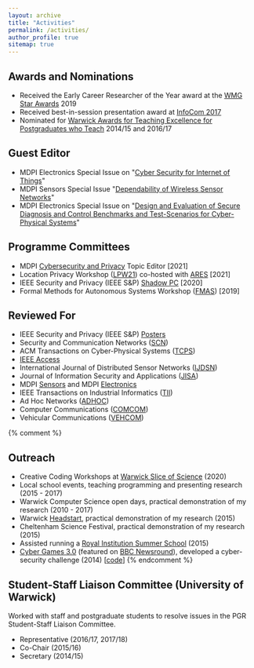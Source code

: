 ```yaml
---
layout: archive
title: "Activities"
permalink: /activities/
author_profile: true
sitemap: true
---
```


## Awards and Nominations

 * Received the Early Career Researcher of the Year award at the [WMG Star Awards](https://warwick.ac.uk/fac/sci/wmg/people/athena_swan/starawards/) 2019
 * Received best-in-session presentation award at [InfoCom 2017](https://infocom2017.ieee-infocom.org/)
 * Nominated for [Warwick Awards for Teaching Excellence for Postgraduates who Teach](https://warwick.ac.uk/services/od/academic-development/wate/watepgrinfo/) 2014/15 and 2016/17

## Guest Editor

 * MDPI Electronics Special Issue on "[Cyber Security for Internet of Things](https://www.mdpi.com/journal/electronics/special_issues/cyber_security_iot)"
 * MDPI Sensors Special Issue "[Dependability of Wireless Sensor Networks](https://www.mdpi.com/journal/sensors/special_issues/Dependability_WSN)"
 * MDPI Electronics Special Issue on "[Design and Evaluation of Secure Diagnosis and Control Benchmarks and Test-Scenarios for Cyber-Physical Systems](https://www.mdpi.com/journal/electronics/special_issues/design_evaluation_cyber-physical)"

## Programme Committees

 * MDPI [Cybersecurity and Privacy](https://www.mdpi.com/journal/jcp) Topic Editor [2021]
 * Location Privacy Workshop ([LPW21](http://security.ucc.ie/lpw21/)) co-hosted with [ARES](https://www.ares-conference.eu/) [2021]
 * IEEE Security and Privacy (IEEE S&P) [Shadow PC](https://www.ieee-security.org/TC/SP2020/shadowpc.html) [2020]
 * Formal Methods for Autonomous Systems Workshop ([FMAS](https://fmasworkshop.github.io/FMAS2019/)) [2019]

## Reviewed For

 * IEEE Security and Privacy (IEEE S&P) [Posters](https://www.ieee-security.org/TC/SP2020/cfposters.html)
 * Security and Communication Networks ([SCN](https://onlinelibrary.wiley.com/journal/19390122))
 * ACM Transactions on Cyber-Physical Systems ([TCPS](https://dl.acm.org/journal/tcps))
 * [IEEE Access](https://ieeeaccess.ieee.org/)
 * International Journal of Distributed Sensor Networks ([IJDSN](https://journals.sagepub.com/home/dsn))
 * Journal of Information Security and Applications ([JISA](https://www.journals.elsevier.com/journal-of-information-security-and-applications))
 * MDPI [Sensors](https://www.mdpi.com/journal/sensors) and MDPI [Electronics](https://www.mdpi.com/journal/electronics/)
 * IEEE Transactions on Industrial Informatics ([TII](https://ieeexplore.ieee.org/xpl/RecentIssue.jsp?punumber=9424))
 * Ad Hoc Networks ([ADHOC](https://www.sciencedirect.com/journal/ad-hoc-networks))
 * Computer Communications ([COMCOM](https://www.journals.elsevier.com/computer-communications))
 * Vehicular Communications ([VEHCOM](https://www.journals.elsevier.com/vehicular-communications))

{% comment %}
## Outreach

 * Creative Coding Workshops at [Warwick Slice of Science](https://warwick.ac.uk/newsandevents/pressreleases/warwick_is_slicing/) (2020)
 * Local school events, teaching programming and presenting research (2015 - 2017)
 * Warwick Computer Science open days, practical demonstration of my research (2010 - 2017)
 * Warwick [Headstart](https://warwickcsdmheadstart.wordpress.com/page/4/), practical demonstration of my research (2015)
 * Cheltenham Science Festival, practical demonstration of my research (2015)
 * Assisted running a [Royal Institution Summer School](https://www.rigb.org/whats-on/events-2015/august/summer-school-2015-making-robots-robots) (2015)
 * [Cyber Games 3.0](https://warwick.ac.uk/fac/sci/dcs/news/?newsItem=094d43454aca447a014acf964ec958f5) (featured on [BBC Newsround](https://www.bbc.co.uk/newsround/30780263)), developed a cyber-security challenge (2014) [[code](https://github.com/WarwickDCSiLab/arduino-morse-code)]
{% endcomment %}

## Student-Staff Liaison Committee (University of Warwick)

Worked with staff and postgraduate students to resolve issues in the PGR Student-Staff Liaison Committee.
 * Representative (2016/17, 2017/18)
 * Co-Chair (2015/16)
 * Secretary (2014/15)
